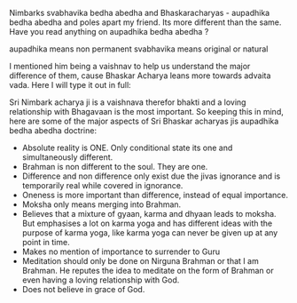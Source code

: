 Nimbarks svabhavika bedha abedha and Bhaskaracharyas - aupadhika bedha abedha and poles apart my friend. Its more different than the same. Have you read anything on aupadhika bedha abedha ?

aupadhika means non permanent
svabhavika means original or natural

I mentioned him being a vaishnav to help us understand the major difference of them, cause Bhaskar Acharya leans more towards advaita vada. Here I will type it out in full:

Sri Nimbark acharya ji is a vaishnava therefor bhakti and a loving relationship with Bhagavaan is the most important.
So keeping this in mind, here are some of the major aspects of Sri Bhaskar acharyas jis aupadhika bedha abedha doctrine:

- Absolute reality is ONE. Only conditional state its one and simultaneously different.
- Brahman is non different to the soul. They are one.
- Difference and non difference only exist due the jivas ignorance and is temporarily real while covered in ignorance.
- Oneness is more important than difference, instead of equal importance.
- Moksha only means merging into Brahman.
- Believes that a mixture of gyaan, karma and dhyaan leads to moksha. But emphasises a lot on karma yoga and has different ideas with the purpose of karma yoga, like karma yoga can never be given up at any point in time.
- Makes no mention of importance to surrender to Guru
- Meditation should only be done on Nirguna Brahman or that I am Brahman. He reputes the idea to meditate on the form of Brahman or even having a loving relationship with God.
- Does not believe in grace of God.
